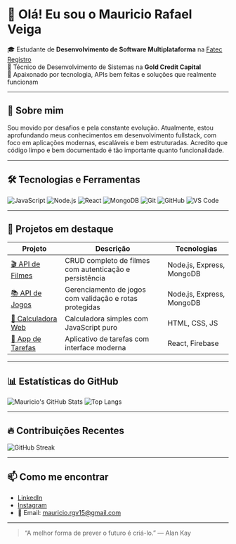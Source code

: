 # 👋 Olá! Eu sou o Mauricio Rafael Veiga

🎓 Estudante de **Desenvolvimento de Software Multiplataforma** na [Fatec Registro](https://fatecregistro.cps.sp.gov.br/)  
💼 Técnico de Desenvolvimento de Sistemas na **Gold Credit Capital**  
🚀 Apaixonado por tecnologia, APIs bem feitas e soluções que realmente funcionam

---

## 🧠 Sobre mim

Sou movido por desafios e pela constante evolução. Atualmente, estou aprofundando meus conhecimentos em desenvolvimento fullstack, com foco em aplicações modernas, escaláveis e bem estruturadas. Acredito que código limpo e bem documentado é tão importante quanto funcionalidade.

---

## 🛠️ Tecnologias e Ferramentas

![JavaScript](https://img.shields.io/badge/-JavaScript-F7DF1E?style=flat&logo=javascript&logoColor=black)
![Node.js](https://img.shields.io/badge/-Node.js-339933?style=flat&logo=node.js&logoColor=white)
![React](https://img.shields.io/badge/-React-61DAFB?style=flat&logo=react&logoColor=black)
![MongoDB](https://img.shields.io/badge/-MongoDB-47A248?style=flat&logo=mongodb&logoColor=white)
![Git](https://img.shields.io/badge/-Git-F05032?style=flat&logo=git&logoColor=white)
![GitHub](https://img.shields.io/badge/-GitHub-181717?style=flat&logo=github&logoColor=white)
![VS Code](https://img.shields.io/badge/-VSCode-007ACC?style=flat&logo=visual-studio-code&logoColor=white)

---

## 📌 Projetos em destaque

| Projeto | Descrição | Tecnologias |
|--------|-----------|-------------|
| [🎬 API de Filmes](https://github.com/MauricioRVeiga/api-movies) | CRUD completo de filmes com autenticação e persistência | Node.js, Express, MongoDB |
| [📚 API de Jogos](https://github.com/MauricioRVeiga/api-games) | Gerenciamento de jogos com validação e rotas protegidas | Node.js, Express, MongoDB |
| [🧮 Calculadora Web](https://github.com/MauricioRVeiga/calculadora-js) | Calculadora simples com JavaScript puro | HTML, CSS, JS |
| [📱 App de Tarefas](https://github.com/MauricioRVeiga/todo-app) | Aplicativo de tarefas com interface moderna | React, Firebase |

---

## 📊 Estatísticas do GitHub

![Mauricio's GitHub Stats](https://github-readme-stats.vercel.app/api?username=MauricioRVeiga&show_icons=true&theme=radical)
![Top Langs](https://github-readme-stats.vercel.app/api/top-langs/?username=MauricioRVeiga&layout=compact&theme=radical)

---

## 🔥 Contribuições Recentes

![GitHub Streak](https://github-readme-streak-stats.herokuapp.com/?user=MauricioRVeiga&theme=radical)

---

## 📫 Como me encontrar

- [LinkedIn](https://www.linkedin.com/in/mauricio-rafael-038250321/)
- [Instagram](https://www.instagram.com/mauricior_veiga/)
- 📧 Email: mauricio.rgv15@gmail.com

---

> “A melhor forma de prever o futuro é criá-lo.” — Alan Kay

